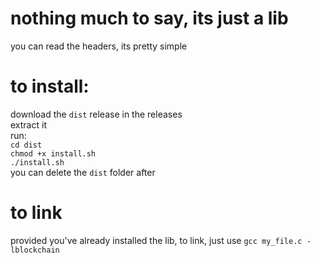 # nothing much to say, its just a lib<br>

you can read the headers, its pretty simple<br>

# to install:<br>

download the `dist` release in the releases<br>
extract it<br>
run:<br>
`cd dist`<br>
`chmod +x install.sh`<br>
`./install.sh`<br>
you can delete the `dist` folder after<br>

# to link<br>
provided you've already installed the lib, to link, just use `gcc my_file.c -lblockchain` 
